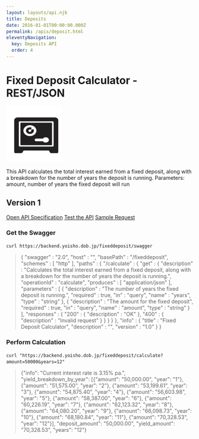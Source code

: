 ```yaml
---
layout: layouts/api.njk
title: Deposits
date: 2016-01-01T00:00:00.000Z
permalink: /apis/deposit.html
eleventyNavigation:
  key: Deposits API
  order: 4
---
```


# Fixed Deposit Calculator - REST/JSON

![](/static/img/i7.png)

This API calculates the total interest earned from a fixed deposit, along with a breakdown for the number of years the deposit is running. Parameters: amount, number of years the fixed deposit will run

## Version 1

<a href="https://backend.yoisho.dob.jp/fixeddeposit/swagger" target="_new">Open API Specification</a>
<a href="https://editor.swagger.io/?url=https://backend.yoisho.dob.jp/fixeddeposit/swagger" target="_new">Test the API</a>
<a href="https://backend.yoisho.dob.jp/fixeddeposit/calculate?years=10&amount=20000" target="_new">Sample Request</a>


### Get the Swagger

`curl https://backend.yoisho.dob.jp/fixeddeposit/swagger`

> { "swagger" : "2.0", "host" : "", "basePath" : "/fixeddeposit", "schemes" : [ "http" ], "paths" : { "/calculate" : { "get" : { "description" : "Calculates the total interest earned from a fixed deposit, along with a breakdown for the number of years the deposit is running.", "operationId" : "calculate", "produces" : [ "application/json" ], "parameters" : [ { "description" : "The number of years the fixed deposit is running.", "required" : true, "in" : "query", "name" : "years", "type" : "string" }, { "description" : "The amount for the fixed deposit", "required" : true, "in" : "query", "name" : "amount", "type" : "string" } ], "responses" : { "200" : { "description" : "OK" }, "400" : { "description" : "Invalid request" } } } } }, "info" : { "title" : "Fixed Deposit Calculator", "description" : "", "version" : "1.0" } }

### Perform Calculation

`curl "https://backend.yoisho.dob.jp/fixeddeposit/calculate?amount=50000&years=12"`

> {"info": "Current interest rate is 3.15% pa.", "yield_breakdown_by_year": [{"amount": "50,000.00", "year": "1"}, {"amount": "51,575.00", "year": "2"}, {"amount": "53,199.61", "year": "3"}, {"amount": "54,875.40", "year": "4"}, {"amount": "56,603.98", "year": "5"}, {"amount": "58,387.00", "year": "6"}, {"amount": "60,226.19", "year": "7"}, {"amount": "62,123.32", "year": "8"}, {"amount": "64,080.20", "year": "9"}, {"amount": "66,098.73", "year": "10"}, {"amount": "68,180.84", "year": "11"}, {"amount": "70,328.53", "year": "12"}], "deposit_amount": "50,000.00", "yield_amount": "70,328.53", "years": "12"}